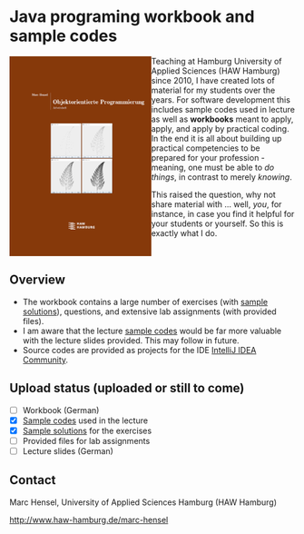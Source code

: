 # Java programing workbook and sample codes
<img src="./assets/images/Cover.png" width="250" align=left>

Teaching at Hamburg University of Applied Sciences (HAW Hamburg) since 2010, I have created lots of material for my students over the years. For software development this includes sample codes used in lecture as well as __workbooks__ meant to apply, apply, and apply by practical coding. In the end it is all about building up practical competencies to be prepared for your profession - meaning, one must be able to _do things_, in contrast to merely _knowing_.<p>

This raised the question, why not share material with ... well, _you_, for instance, in case you find it helpful for your students or yourself. So this is exactly what I do.
<br clear=all>

## Overview
- The workbook contains a large number of exercises (with [sample solutions](src/workbook)), questions, and extensive lab assignments (with provided files).
- I am aware that the lecture [sample codes](src/lecture) would be far more valuable with the lecture slides provided. This may follow in future.
- Source codes are provided as projects for the IDE [IntelliJ IDEA Community](https://www.jetbrains.com/idea/).

## Upload status (uploaded or still to come)
- [ ] Workbook (German)
- [X] [Sample codes](src/lecture) used in the lecture
- [X] [Sample solutions](src/workbook) for the exercises
- [ ] Provided files for lab assignments
- [ ] Lecture slides (German)

## Contact
Marc Hensel, University of Applied Sciences Hamburg (HAW Hamburg)

http://www.haw-hamburg.de/marc-hensel
